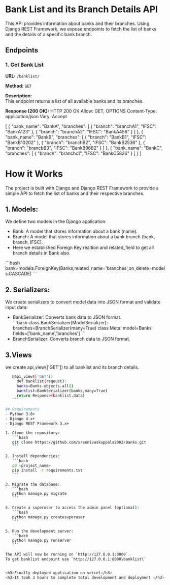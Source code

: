 # Bank List and its Branch Details API

This API provides information about banks and their branches. Using Django REST Framework, we expose endpoints to fetch the list of banks and the details of a specific bank branch.

## Endpoints

### 1. **Get Bank List**

**URL:** `/banklist/`

**Method:** `GET`

**Description:**  
This endpoint returns a list of all available banks and its branches.

**Response (200 OK):**
HTTP 200 OK
Allow: GET, OPTIONS
Content-Type: application/json
Vary: Accept

[
    {
        "bank_name": "BankA",
        "branches": [
           {
                "branch": "branchA1",
                "IFSC": "BankA123"
            },
            {
                "branch": "branchA2",
                "IFSC": "BankA456"
            }
        ]
    },
    {
        "bank_name": "BankB",
        "branches": [
            {
                "branch": "BankB1",
                "IFSC": "BankB10202"
            },
            {
                "branch": "branchB2",
                "IFSC": "BankB2536"
            },
            {
                "branch": "brancbB3",
                "IFSC": "BankB9682"
            }
        ]
    },
    {
        "bank_name": "BankC",
        "branches": [
            {
                "branch": "branchc1",
                "IFSC": "BankC5826"
            }
        ]
    }
]

# How it Works
The project is built with Django and Django REST Framework to provide a simple API to fetch the list of banks and their respective branches.

## 1. Models:
We define two models in the Django application:
<ul><li>Bank: A model that stores information about a bank (name).</li>
<li>Branch: A model that stores information about a bank branch (bank, branch, IFSC).</li>
<li>Here we established Foreign Key realtion and related_field to get all branch details in Bank also.</li></ul>
```bash
    bank=models.ForeignKey(Banks,related_name='branches',on_delete=models.CASCADE)
    ```

## 2. Serializers:
We create serializers to convert model data into JSON format and validate input data:
<ul>
<li>BankSerializer: Converts bank data to JSON format.</li>
  ```bash
   class BankSerializer(ModelSerializer):
        branches=BranchSerializer(many=True)
        class Meta:
            model=Banks
            fields=['bank_name','branches']
    ```
<li>BranchSerializer: Converts branch data to JSON format.</li>
</ul>

## 3.Views
we create api_view(['GET']) to all banklist and its branch details.
 ```bash
    @api_view(['GET'])
      def banklist(reqeust):
      banks=Banks.objects.all()
      banklist=BankSerializer(banks,many=True)
      return Response(banklist.data)
    ```

## Requirements
- Python 3.8+
- Django 4.x+
- Django REST Framework 3.x+

1. Clone the repository:
    ```bash
    git clone https://github.com/sreenivaskuppala2002/Banks.git
    ```

2. Install dependencies:
    ```bash
    cd <project_name>
    pip install -r requirements.txt
    ```

3. Migrate the database:
    ```bash
    python manage.py migrate
    ```

4. Create a superuser to access the admin panel (optional):
    ```bash
    python manage.py createsuperuser
    ```

5. Run the development server:
    ```bash
    python manage.py runserver
    ```

The API will now be running on `http://127.0.0.1:8000`.
To get banklist endpoint use `http://127.0.0.1:8000\banklist\`


<h3>Finally deployed application on vercel</h3>
<h3>It took 3 hours to complete total development and deployment </h3>


